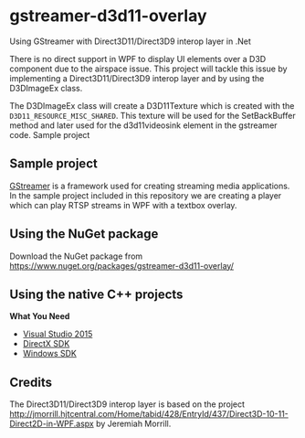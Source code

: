# gstreamer-d3d11-overlay
Using GStreamer with Direct3D11/Direct3D9 interop layer in .Net

There is no direct support in WPF to display UI elements over a D3D component due to the airspace issue. This project will tackle this issue by implementing a Direct3D11/Direct3D9 interop layer and by using the D3DImageEx class. 

The D3DImageEx class will create a D3D11Texture which is created with the `D3D11_RESOURCE_MISC_SHARED`. This texture will be used for the SetBackBuffer method and later used for the d3d11videosink element in the gstreamer code. 
Sample project

Sample project
-----------------------------
[GStreamer](https://gstreamer.freedesktop.org/documentation/?gi-language=c) is a framework used for creating streaming media applications. In the sample project included in this repository we are creating a player which can play RTSP streams in WPF with a textbox overlay. 

Using the NuGet package
-----------------------------
Download the NuGet package from https://www.nuget.org/packages/gstreamer-d3d11-overlay/

Using the native C++ projects
------------------------------
**What You Need**

 - [Visual Studio 2015](https://www.visualstudio.com/features/wpf-vs)
 - [DirectX SDK](http://www.microsoft.com/en-us/download/details.aspx?id=6812)
 - [Windows SDK](https://dev.windows.com/en-us/downloads/windows-10-sdk)

Credits
-------------------
The Direct3D11/Direct3D9 interop layer is based on the project http://jmorrill.hjtcentral.com/Home/tabid/428/EntryId/437/Direct3D-10-11-Direct2D-in-WPF.aspx by Jeremiah Morrill. 
